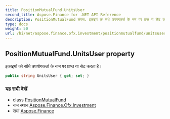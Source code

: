 ```yaml
---
title: PositionMutualFund.UnitsUser
second_title: Aspose.Finance for .NET API Reference
description: PositionMutualFund संपत्त. इकइयं क सधे उपयगकर्त के नम पर प्रप्त य सेट करत है
type: docs
weight: 50
url: /hi/net/aspose.finance.ofx.investment/positionmutualfund/unitsuser/
---
```

## PositionMutualFund.UnitsUser property

इकाइयों को सीधे उपयोगकर्ता के नाम पर प्राप्त या सेट करता है।

```csharp
public string UnitsUser { get; set; }
```

### यह सभी देखें

* class [PositionMutualFund](../)
* नाम स्थान [Aspose.Finance.Ofx.Investment](../../positionmutualfund/)
* सभा [Aspose.Finance](../../../)


